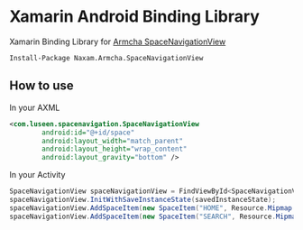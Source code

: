 # Xamarin Android Binding Library
Xamarin Binding Library for [Armcha SpaceNavigationView](https://github.com/armcha/Space-Navigation-View)

```
Install-Package Naxam.Armcha.SpaceNavigationView
```

## How to use

In your AXML
```xml
<com.luseen.spacenavigation.SpaceNavigationView
        android:id="@+id/space"
        android:layout_width="match_parent"
        android:layout_height="wrap_content"
        android:layout_gravity="bottom" /> 
```

In your Activity
```C#
SpaceNavigationView spaceNavigationView = FindViewById<SpaceNavigationView>(Resource.Id.space);
spaceNavigationView.InitWithSaveInstanceState(savedInstanceState);
spaceNavigationView.AddSpaceItem(new SpaceItem("HOME", Resource.Mipmap.Icon));
spaceNavigationView.AddSpaceItem(new SpaceItem("SEARCH", Resource.Mipmap.Icon));
```
